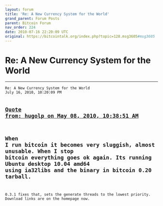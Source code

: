 ```yaml
---
layout: forum
title: 'Re: A New Currency System for the World'
grand_parent: Forum Posts
parent: Bitcoin Forum
nav_order: 224
date: 2010-07-16 22:20:09 UTC
original: https://bitcointalk.org/index.php?topic=128.msg3605#msg3605
---
```


# Re: A New Currency System for the World
---

<div class="language-plaintext highlighter-rouge"><div class="highlight"><pre class="highlight">
<code>Re: A New Currency System for the World
July 16, 2010, 10:20:09 PM

<a href="https://bitcointalk.org/index.php?topic=128.msg1082#msg1082">Quote from: hugolp on May 08, 2010, 10:38:51 AM</a>
-------------
When I run bitcoin it becomes very sluggish, almost unusable. When I stop bitcoin everything goes ok again. Its running Ubuntu desktop 10.04 amd64 using ia32libs and the binary in bitcoin 0.20 tarball.
-------------

0.3.1 fixes that, sets the generate threads to the lowest priority.  Download links are on the homepage now.</code></pre></div></div>
